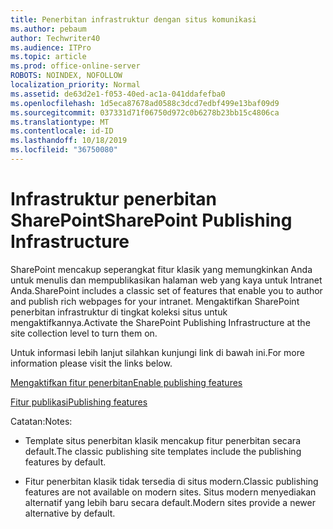 ```yaml
---
title: Penerbitan infrastruktur dengan situs komunikasi
ms.author: pebaum
author: Techwriter40
ms.audience: ITPro
ms.topic: article
ms.prod: office-online-server
ROBOTS: NOINDEX, NOFOLLOW
localization_priority: Normal
ms.assetid: de63d2e1-f053-40ed-ac1a-041ddafefba0
ms.openlocfilehash: 1d5eca87678ad0588c3dcd7edbf499e13baf09d9
ms.sourcegitcommit: 037331d71f06750d972c0b6278b23bb15c4806ca
ms.translationtype: MT
ms.contentlocale: id-ID
ms.lasthandoff: 10/18/2019
ms.locfileid: "36750080"
---
```

# <a name="sharepoint-publishing-infrastructure"></a><span data-ttu-id="aa1bd-102">Infrastruktur penerbitan SharePoint</span><span class="sxs-lookup"><span data-stu-id="aa1bd-102">SharePoint Publishing Infrastructure</span></span>


<span data-ttu-id="aa1bd-103">SharePoint mencakup seperangkat fitur klasik yang memungkinkan Anda untuk menulis dan mempublikasikan halaman web yang kaya untuk Intranet Anda.</span><span class="sxs-lookup"><span data-stu-id="aa1bd-103">SharePoint includes a classic set of features that enable you to author and publish rich webpages for your intranet.</span></span> <span data-ttu-id="aa1bd-104">Mengaktifkan SharePoint penerbitan infrastruktur di tingkat koleksi situs untuk mengaktifkannya.</span><span class="sxs-lookup"><span data-stu-id="aa1bd-104">Activate the SharePoint Publishing Infrastructure at the site collection level to turn them on.</span></span>

<span data-ttu-id="aa1bd-105">Untuk informasi lebih lanjut silahkan kunjungi link di bawah ini.</span><span class="sxs-lookup"><span data-stu-id="aa1bd-105">For more information please visit the links below.</span></span>

[<span data-ttu-id="aa1bd-106">Mengaktifkan fitur penerbitan</span><span class="sxs-lookup"><span data-stu-id="aa1bd-106">Enable publishing features</span></span>](https://support.office.com/article/Enable-publishing-features-479677A6-8B33-4AC7-907D-071C1C7E4518)

[<span data-ttu-id="aa1bd-107">Fitur publikasi</span><span class="sxs-lookup"><span data-stu-id="aa1bd-107">Publishing features</span></span>](https://support.office.com/article/Features-enabled-in-a-SharePoint-Online-publishing-site-3AB3810C-3C2C-4361-9D0E-0CBE666EA0B0?wt.mc_id=O365_Portal_MMaven#__toc336865553)

<span data-ttu-id="aa1bd-108">Catatan:</span><span class="sxs-lookup"><span data-stu-id="aa1bd-108">Notes:</span></span>

- <span data-ttu-id="aa1bd-109">Template situs penerbitan klasik mencakup fitur penerbitan secara default.</span><span class="sxs-lookup"><span data-stu-id="aa1bd-109">The classic publishing site templates include the publishing features by default.</span></span>

- <span data-ttu-id="aa1bd-110">Fitur penerbitan klasik tidak tersedia di situs modern.</span><span class="sxs-lookup"><span data-stu-id="aa1bd-110">Classic publishing features are not available on modern sites.</span></span> <span data-ttu-id="aa1bd-111">Situs modern menyediakan alternatif yang lebih baru secara default.</span><span class="sxs-lookup"><span data-stu-id="aa1bd-111">Modern sites provide a newer alternative by default.</span></span>

